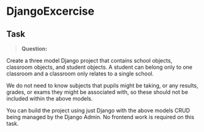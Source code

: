 # DjangoExcercise

Task
-------------

> **Question:**

Create a three model Django project that contains school objects, classroom objects, and student objects. A student can belong only to one classroom and a classroom only relates to a single school.

We do not need to know subjects that pupils might be taking, or any results, grades, or exams they might be associated with, so these should not be included within the above models.

You can build the project using just Django with the above models CRUD being managed by the Django Admin. No frontend work is required on this task.

